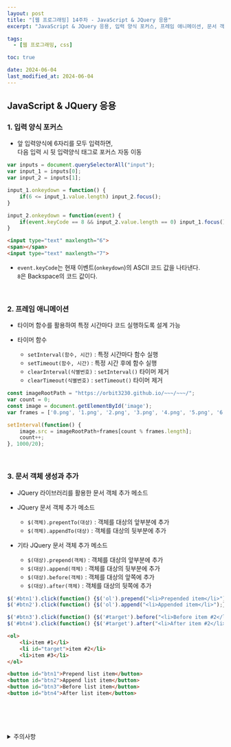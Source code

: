 ```yaml
---
layout: post
title: "[웹 프로그래밍] 14주차 - JavaScript & JQuery 응용"
excerpt: "JavaScript & JQuery 응용, 입력 양식 포커스, 프레임 애니메이션, 문서 객체 생성과 추가"

tags:
  - [웹 프로그래밍, css]

toc: true

date: 2024-06-04
last_modified_at: 2024-06-04
---
```

## JavaScript & JQuery 응용
### 1. 입력 양식 포커스
- 앞 입력양식에 6자리를 모두 입력하면,  
다음 입력 시 뒷 입력양식 태그로 포커스 자동 이동  

```js
var inputs = document.querySelectorAll("input");
var input_1 = inputs[0];
var input_2 = inputs[1];

input_1.onkeydown = function() {
    if(6 <= input_1.value.length) input_2.focus();
}

input_2.onkeydown = function(event) {
    if(event.keyCode == 8 && input_2.value.length == 0) input_1.focus();
}
```

```html
<input type="text" maxlength="6">
<span></span>
<input type="text" maxlength="7">
```

- `event.keyCode`는 현재 이벤트(`onkeydown`)의 ASCII 코드 값을 나타낸다.  
`8`은 Backspace의 코드 값이다.  

<br>

### 2. 프레임 애니메이션
- 타이머 함수를 활용하여 특정 시간마다 코드 실행하도록 설계 가능  

- 타이머 함수
  - `setInterval(함수, 시간)` : 특정 시간마다 함수 실행
  - `setTimeout(함수, 시간)` : 특정 시간 후에 함수 실행
  - `clearInterval(식별번호)` : `setInterval()` 타이머 제거
  - `clearTimeout(식별번호)` : `setTimeout()` 타이머 제거  

```js
const imageRootPath = "https://orbit3230.github.io/~~~/~~~/";
var count = 0;
const image = document.getElementById('image');
var frames = ['0.png', '1.png', '2.png', '3.png', '4.png', '5.png', '6.png', '7.png', '8.png'];

setInterval(function() {
    image.src = imageRootPath+frames[count % frames.length];
    count++;
}, 1000/20);
```

<br>

### 3. 문서 객체 생성과 추가
- JQuery 라이브러리를 활용한 문서 객체 추가 메소드

- JQuery 문서 객체 추가 메소드
  - `$(객체).prepentTo(대상)` : 객체를 대상의 앞부분에 추가
  - `$(객체).appendTo(대상)` : 객체를 대상의 뒷부분에 추가  

- 기타 JQuery 문서 객체 추가 메소드
  - `$(대상).prepend(객체)` : 객체를 대상의 앞부분에 추가
  - `$(대상).append(객체)` : 객체를 대상의 뒷부분에 추가
  - `$(대상).before(객체)` : 객체를 대상의 앞쪽에 추가
  - `$(대상).after(객체)` : 객체를 대상의 뒷쪽에 추가  

```js
$('#btn1').click(function() {$('ol').prepend("<li>Prepended item</li>");});
$('#btn2').click(function() {$('ol').append("<li>Appended item</li>");});

$('#btn3').click(function() {$('#target').before("<li>Before item #2</li>");});
$('#btn4').click(function() {$('#target').after("<li>After item #2</li>");});
```

```html
<ol>
    <li>item #1</li>
    <li id="target">item #2</li>
    <li>item #3</li>
</ol>

<button id="btn1">Prepend list item</button>
<button id="btn2">Append list item</button>
<button id="btn3">Before list item</button>
<button id="btn4">After list item</button>
```

<br>
<br>
<br>
<br>
<details>
<summary>주의사항</summary>
<div markdown="1">

이 포스팅은 강원대학교 김아욱 교수님의 웹 프로그래밍 수업을 들으며 내용을 정리 한 것입니다.  
수업 내용에 대한 저작권은 교수님께 있으니,  
다른 곳으로의 무분별한 내용 복사를 자제해 주세요.

</div>
</details>